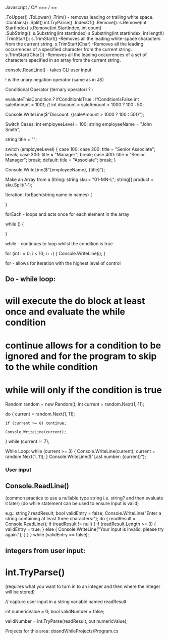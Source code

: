 Javascript / C# 
=== / == 


.ToUpper() 
.ToLower() 
.Trim() - removes leading or trailing white space. 
.Contains()
.Split()
int.TryParse()
.IndexOf()
.Remove(): 
    s.Remove(int StartIndex)
    s.Remove(int StartIndex, int count)  
.SubString():
    s.Substring(int startIndex)
    s.Substring(int startIndex, int length)
.TrimStart():
    s.TrimStart()       -Removes all the leading white-space characters from the current string.
    s.TrimStart(Char)   -Removes all the leading occurrences of a specified character from the current string.
    s.TrimStart(Char[])	-Removes all the leading occurrences of a set of characters specified in an array from the current string.

console.ReadLine() - takes CLI user input

! is the unary negation operator (same as in JS)

Conditional Operator (ternary operator)
? :

evaluateThisCondition ? ifConditionIsTrue : IfConditionIsFalse
int saleAmount = 1001;
// int discount = saleAmount > 1000 ? 100 : 50;

Console.WriteLine($"Discount: {(saleAmount > 1000 ? 100 : 50)}");

Switch Cases: 
int employeeLevel = 100;
string employeeName = "John Smith";

string title = "";

switch (employeeLevel)
{
    case 100:
    case 200:
        title = "Senior Associate";
        break;
    case 300:
        title = "Manager";
        break;
    case 400:
        title = "Senior Manager";
        break;
    default:
        title = "Associate";
        break;
}

Console.WriteLine($"{employeeName}, {title}");



Make an Array from a String: 
string sku = "01-MN-L";
string[] product = sku.Split('-');


Iteration: 
forEach(string name in names) { 

}

forEach - loops and acts once for each element in the array

while () { 

}

while - continues to loop whilst the condition is true 


for (int i = 0; i < 10; i++)
{
    Console.WriteLine(i);
}

for - allows for iteration with the highest level of control 


## Do - while loop: 
# will execute the do block at least once and evaluate the while condition
# continue allows for a condition to be ignored and for the program to skip to the while condition
# while will only if the condition is true 


Random random = new Random();
int current = random.Next(1, 11);

do
{
    current = random.Next(1, 11);

    if (current >= 8) continue;

    Console.WriteLine(current);
} while (current != 7);


While Loop: 
while (current >= 3)
{
    Console.WriteLine(current);
    current = random.Next(1, 11);
}
Console.WriteLine($"Last number: {current}");

### User input
## Console.ReadLine()
(common practice to use a nullable type string i.e. string? and then evaluate it later)
(do while statement can be used to ensure input is valid)

e.g.: 
string? readResult;
bool validEntry = false;
Console.WriteLine("Enter a string containing at least three characters:");
do
{
    readResult = Console.ReadLine();
    if (readResult != null)
    {
        if (readResult.Length >= 3)
        {
            validEntry = true;
        }
        else
        {
            Console.WriteLine("Your input is invalid, please try again.");
        }
    }
} while (validEntry == false);


## integers from user input: 
# int.TryParse()
(requires what you want to turn in to an integer and then where the integer will be stored)

// capture user input in a string variable named readResult

int numericValue = 0;
bool validNumber = false;

validNumber = int.TryParse(readResult, out numericValue);

Projects for this area: 
doandWhileProjects/Program.cs